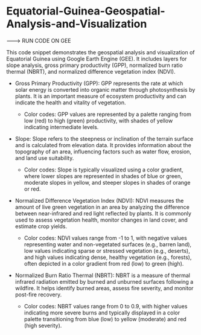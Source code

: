 # Equatorial-Guinea-Geospatial-Analysis-and-Visualization

---> RUN CODE ON GEE

This code snippet demonstrates the geospatial analysis and visualization of Equatorial Guinea using Google Earth Engine (GEE). It includes layers for slope analysis, gross primary productivity (GPP), normalized burn ratio thermal (NBRT), and normalized difference vegetation index (NDVI).

- Gross Primary Productivity (GPP): GPP represents the rate at which solar energy is converted into organic matter through photosynthesis by plants. It is an important measure of ecosystem productivity and can indicate the health and vitality of vegetation.
  - Color codes: GPP values are represented by a palette ranging from low (red) to high (green) productivity, with shades of yellow indicating intermediate levels.

- Slope: Slope refers to the steepness or inclination of the terrain surface and is calculated from elevation data. It provides information about the topography of an area, influencing factors such as water flow, erosion, and land use suitability.
  - Color codes: Slope is typically visualized using a color gradient, where lower slopes are represented in shades of blue or green, moderate slopes in yellow, and steeper slopes in shades of orange or red.

- Normalized Difference Vegetation Index (NDVI): NDVI measures the amount of live green vegetation in an area by analyzing the difference between near-infrared and red light reflected by plants. It is commonly used to assess vegetation health, monitor changes in land cover, and estimate crop yields.
  - Color codes: NDVI values range from -1 to 1, with negative values representing water and non-vegetated surfaces (e.g., barren land), low values indicating sparse or stressed vegetation (e.g., deserts), and high values indicating dense, healthy vegetation (e.g., forests), often depicted in a color gradient from red (low) to green (high).

- Normalized Burn Ratio Thermal (NBRT): NBRT is a measure of thermal infrared radiation emitted by burned and unburned surfaces following a wildfire. It helps identify burned areas, assess fire severity, and monitor post-fire recovery.
  - Color codes: NBRT values range from 0 to 0.9, with higher values indicating more severe burns and typically displayed in a color palette transitioning from blue (low) to yellow (moderate) and red (high severity).
